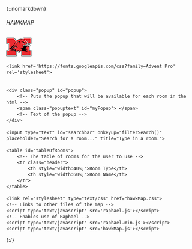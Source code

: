 {::nomarkdown}
<!-- HTML CODE-->
<html>

<head>
    <title>HawkMap</title>
    <div class="topHeader">
        <h6>HAWKMAP</h6>
        <div id="logo">
            <img src="mshsLogo.png" alt="logo" /> <!-- Maine South Logo -->
        </div>
    </div>
</head>

<body>



    <link href='https://fonts.googleapis.com/css?family=Advent Pro' rel='stylesheet'>


    <div class="popup" id="popup">
        <!-- Puts the popup that will be available for each room in the html -->
        <span class="popuptext" id="myPopup"> </span>
        <!-- Text of the popup -->
    </div>

    <input type="text" id="searchbar" onkeyup="filterSearch()" placeholder="Search for a room..." title="Type in a room.">

    <table id="tableOfRooms">
        <!-- The table of rooms for the user to use -->
        <tr class="header">
            <th style="width:40%;">Room Type</th>
            <th style="width:60%;">Room Name</th>
        </tr>
    </table>

    <link rel="stylesheet" type="text/css" href="hawkMap.css">
    <!-- Links to other files of the map -->
    <script type='text/javascript' src='raphael.js'></script>
    <!-- Enables use of Raphael -->
    <script type='text/javascript' src='raphael.min.js'></script>
    <script type='text/javascript' src='hawkMap.js'></script>

</body>

</html>
{:/}
